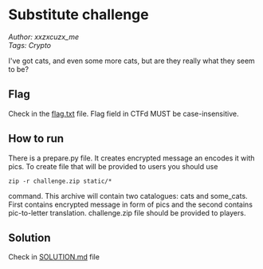 # Substitute challenge

_Author: xxzxcuzx_me_  
_Tags: Crypto_

I've got cats, and even some more cats, but are they really what they seem to be?

## Flag

Check in the [flag.txt](flag.txt) file. Flag field in CTFd MUST be case-insensitive.

## How to run

There is a prepare.py file. It creates encrypted message an encodes it with pics. To create file that will be provided to users you should use <pre><code>zip -r challenge.zip static/\*</code></pre> command. This archive will contain two catalogues: cats and some_cats. First contains encrypted message in form of pics and the second contains pic-to-letter translation. challenge.zip file should be provided to players.

## Solution

Check in [SOLUTION.md](solution/SOLUTION.md) file
